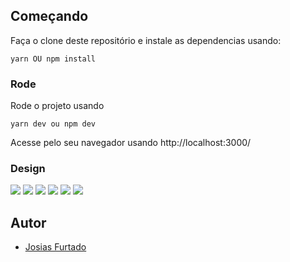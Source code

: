 ## Começando

Faça o clone deste repositório e instale as dependencias usando:

```
yarn OU npm install
```

### Rode

Rode o projeto usando

```
yarn dev ou npm dev
```

Acesse pelo seu navegador usando http://localhost:3000/

### Design

![](https://github.com/JosiasFurtado/challengeAbstartups/design/1.jpeg)
![](https://github.com/JosiasFurtado/challengeAbstartups/design/2.jpeg)
![](https://github.com/JosiasFurtado/challengeAbstartups/design/3.jpeg)
![](https://github.com/JosiasFurtado/challengeAbstartups/design/4.jpeg)
![](https://github.com/JosiasFurtado/challengeAbstartups/design/5.jpeg)
![](https://github.com/JosiasFurtado/challengeAbstartups/design/6.jpeg)

## Autor

- [Josias Furtado](https://github.com/josiasfurtado)
